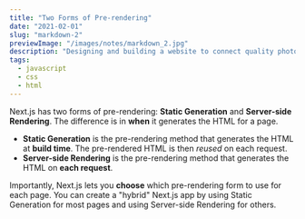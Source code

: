 ```yaml
---
title: "Two Forms of Pre-rendering"
date: "2021-02-01"
slug: "markdown-2"
previewImage: "/images/notes/markdown_2.jpg"
description: "Designing and building a website to connect quality photographers in Lagos, Nigeria"
tags:
  - javascript
  - css
  - html
---
```


Next.js has two forms of pre-rendering: **Static Generation** and **Server-side Rendering**. The difference is in **when** it generates the HTML for a page.

- **Static Generation** is the pre-rendering method that generates the HTML at **build time**. The pre-rendered HTML is then _reused_ on each request.
- **Server-side Rendering** is the pre-rendering method that generates the HTML on **each request**.

Importantly, Next.js lets you **choose** which pre-rendering form to use for each page. You can create a "hybrid" Next.js app by using Static Generation for most pages and using Server-side Rendering for others.

